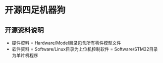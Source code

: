 # 开源四足机器狗
## 开源资料说明
* 硬件资料
= Hardware/Model目录包含所有零件模型文件
* 软件资料
= Software/Linux目录为上位机控制软件
= Software/STM32目录为单片机程序
